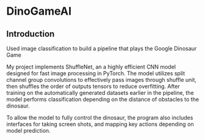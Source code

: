 # DinoGameAI

## Introduction

Used image classification to build a pipeline that plays the Google Dinosaur Game 

My project implements ShuffleNet, an a highly efficient CNN model designed for fast image processing in PyTorch. The model utilizes split channel group convolutions to effectively pass images through shuffle unit, then shuffles the order of outputs tensors to reduce overfitting. After training on the automatically generated datasets earlier in the pipeline, the model performs classification depending on the distance of obstacles to the dinosaur. 

To allow the model to fully control the dinosaur, the program also includes interfaces for taking screen shots, and mapping key actions depending on model prediction.
